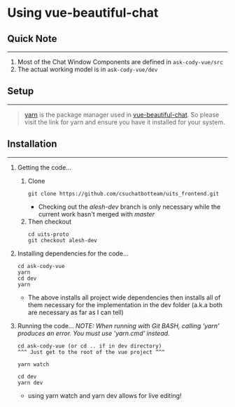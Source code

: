 # Using vue-beautiful-chat

## Quick Note
***
1. Most of the Chat Window Components are defined in
``` ask-cody-vue/src ```
2. The actual working model is in
``` ask-cody-vue/dev ```

## Setup
***
> [yarn](https://yarnpkg.com/lang/en/docs/install/#windows-stable) is the package manager used in [vue-beautiful-chat](https://vuejsexamples.com/a-simple-and-beautiful-vue-chat-component-backend-agnostic/). So please visit the link for yarn and ensure you have it installed for your system.

## Installation
***
1. Getting the code...
    1. Clone
        ``` 
        git clone https://github.com/csuchatbotteam/uits_frontend.git
        ```
        * Checking out the _alesh-dev_ branch is only necessary while the current work hasn't merged with _master_ 
    2. Then checkout 
        ```      
        cd uits-proto
        git checkout alesh-dev
        ```    

2. Installing dependencies for the code...
    ```
    cd ask-cody-vue  
    yarn
    cd dev
    yarn
    ```

    * The above installs all project wide dependencies then installs all of them necessary for the implementation in the dev folder (a.k.a both are necessary as far as I can tell)

3. Running the code...
	*NOTE: When running with Git BASH, calling 'yarn' produces an error. You must use 'yarn.cmd' instead.*
    ```
    cd ask-cody-vue (or cd .. if in dev directory)
    ^^^ Just get to the root of the vue project ^^^

    yarn watch

    cd dev
    yarn dev
    ```

    * using yarn watch and yarn dev allows for live editing!